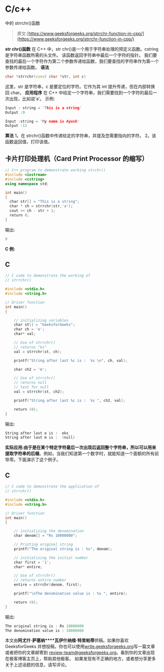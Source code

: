 # C/c++

中的 strrchr()函数

> 原文:[https://www.geeksforgeeks.org/strrchr-function-in-cpp/](https://www.geeksforgeeks.org/strrchr-function-in-cpp/)

**str chr()函数**
在 C++ 中，str chr()是一个用于字符串处理的预定义函数。cstring 是字符串函数所需的头文件。
该函数返回字符串中最后一个字符的指针。
我们要查找的最后一个字符作为第二个参数传递给函数，我们要查找的字符串作为第一个参数传递给函数。
**语法**

```cpp
char *strrchr(const char *str, int c)
```

这里，str 是字符串，c 是要定位的字符。它作为其 int 提升传递，但在内部转换回 char。
**应用程序**
在 C++ 中给定一个字符串，我们需要找到一个字符的最后一次出现，比如说‘a’。
示例:

```cpp
Input : string = 'This is a string'
Output :9

Input :string = 'My name is Ayush'
Output :12
```

**算法**
1。在 strchr()函数中传递给定的字符串，并提及您需要指向的字符。
2。该函数返回值，打印该值。

## 卡片打印处理机（Card Print Processor 的缩写）

```cpp
// C++ program to demonstrate working strchr()
#include <iostream>
#include <cstring>
using namespace std;

int main()
{
  char str[] = "This is a string";
  char * ch = strrchr(str,'a');
  cout << ch - str + 1;
  return 0;
}
```

输出:

```cpp
9
```

**C 例:**

## C

```cpp
// C code to demonstrate the working of
// strrchr()

#include <stdio.h>
#include <string.h>

// Driver function
int main()
{

    // initializing variables
    char st[] = "GeeksforGeeks";
    char ch = 'e';
    char* val;

    // Use of strrchr()
    // returns "ks"
    val = strrchr(st, ch);

    printf("String after last %c is :  %s \n", ch, val);

    char ch2 = 'm';

    // Use of strrchr()
    // returns null
    // test for null
    val = strrchr(st, ch2);

    printf("String after last %c is :  %s ", ch2, val);

    return (0);
}
```

输出:

```cpp
String after last e is :  eks 
String after last m is :  (null)
```

**实际应用:**由于是在某个特定字符最后一次出现后返回整个字符串，所以可以用来**提取字符串的后缀**。例如，当我们知道第一个数字时，就能知道一个面额的所有前导零。下面演示了这个例子。

## C

```cpp
// C code to demonstrate the application of
// strrchr()

#include <stdio.h>
#include <string.h>

// Driver function
int main()
{

    // initializing the denomination
    char denom[] = "Rs 10000000";

    // Printing original string
    printf("The original string is : %s", denom);

    // initializing the initial number
    char first = '1';
    char* entire;

    // Use of strrchr()
    // returns entire number
    entire = strrchr(denom, first);

    printf("\nThe denomination value is : %s ", entire);

    return (0);
}
```

输出:

```cpp
The original string is : Rs 10000000
The denomination value is : 10000000
```

本文由**阿尤什·萨塞纳****瓦伊什纳维·特里帕蒂**供稿。如果你喜欢 GeeksforGeeks 并想投稿，你也可以使用[write.geeksforgeeks.org](https://write.geeksforgeeks.org)写一篇文章或者把你的文章邮寄到 review-team@geeksforgeeks.org。看到你的文章出现在极客博客主页上，帮助其他极客。
如果发现有不正确的地方，或者想分享更多关于上述话题的信息，请写评论。